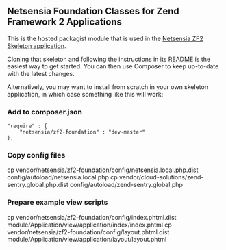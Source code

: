 ## Netsensia Foundation Classes for Zend Framework 2 Applications

This is the hosted packagist module that is used in the [Netsensia ZF2 Skeleton application](https://github.com/Netsensia/netsensia-zf2-skeleton).

Cloning that skeleton and following the instructions in its [README](https://github.com/Netsensia/netsensia-zf2-skeleton/blob/master/README.md) is the easiest way to get started.  You can then use Composer to keep up-to-date with the latest changes.

Alternatively, you may want to install from scratch in your own skeleton application, in which case something like this will work:

### Add to composer.json

	"require" : {
		"netsensia/zf2-foundation" : "dev-master"
	},

### Copy config files

  cp vendor/netsensia/zf2-foundation/config/netsensia.local.php.dist config/autoload/netsensia.local.php
  cp vendor/cloud-solutions/zend-sentry.global.php.dist config/autoload/zend-sentry.global.php

### Prepare example view scripts

  cp vendor/netsensia/zf2-foundation/config/index.phtml.dist module/Application/view/application/index/index.phtml
  cp vendor/netsensia/zf2-foundation/config/layout.phtml.dist module/Application/view/application/layout/layout.phtml
  
  
  

